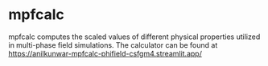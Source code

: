 # mpfcalc
mpfcalc computes the scaled values of different physical properties utilized in multi-phase field simulations. 
The calculator can be found at 
https://anilkunwar-mpfcalc-phifield-csfgm4.streamlit.app/
